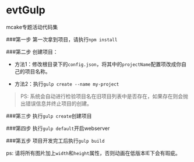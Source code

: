 # evtGulp
mcake专题活动代码集

###第一步
第一次拿到项目，请执行`npm install`

###第二步
创建项目：

- 方法1：修改根目录下的`config.json`，将其中的`projectName`配置项改成你自己的项目名称。

-  方法2：执行`gulp create --name my-project`

> PS: 系统会自动进行检验项目名在旧项目列表中是否存在，如果存在则会抛出错误信息并终止项目的创建。

###第三步
执行`gulp create`创建项目

###第四步
执行`gulp default`开启webserver

###第五步
项目开发完工后执行`gulp build`

ps: 请将所有图片加上`width`和`height`属性，否则动画在低版本IE下会有瑕疵。
